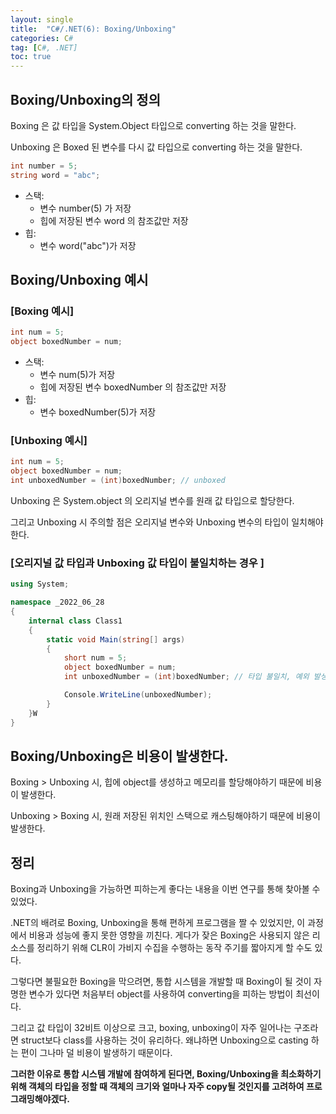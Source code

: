 ```yaml
---
layout: single
title:  "C#/.NET(6): Boxing/Unboxing"
categories: C#
tag: [C#, .NET]
toc: true 
---
```


## Boxing/Unboxing의 정의

Boxing 은 값 타입을 System.Object 타입으로 converting 하는 것을 말한다.

Unboxing 은 Boxed 된 변수를 다시 값 타입으로 converting 하는 것을 말한다.



```c#
int number = 5;
string word = "abc";
```



- 스택:
  - 변수 number(5) 가 저장
  - 힙에 저장된 변수 word 의 참조값만 저장
- 힙:
  - 변수 word("abc")가 저장



## Boxing/Unboxing 예시

### [Boxing 예시]

```c#
int num = 5;
object boxedNumber = num;
```



- 스택:
  - 변수 num(5)가 저장
  - 힙에 저장된 변수 boxedNumber 의 참조값만 저장
- 힙:
  - 변수 boxedNumber(5)가 저장





### [Unboxing 예시]

```c#
int num = 5;
object boxedNumber = num;
int unboxedNumber = (int)boxedNumber; // unboxed
```

Unboxing 은 System.object 의 오리지널 변수를 원래 값 타입으로 할당한다.

그리고 Unboxing 시 주의할 점은 오리지널 변수와 Unboxing 변수의 타입이 일치해야 한다.





### [오리지널 값 타입과 Unboxing 값 타입이 불일치하는 경우 ]

```c#
using System;

namespace _2022_06_28
{
	internal class Class1
	{
		static void Main(string[] args)
		{
			short num = 5;
			object boxedNumber = num;
			int unboxedNumber = (int)boxedNumber; // 타입 불일치, 예외 발생

			Console.WriteLine(unboxedNumber);
		}
	}W
}

```





## Boxing/Unboxing은 비용이 발생한다.

Boxing > Unboxing 시, 힙에 object를 생성하고 메모리를 할당해야하기 때문에 비용이 발생한다.

Unboxing > Boxing 시, 원래 저장된 위치인 스택으로 캐스팅해야하기 때문에 비용이 발생한다.





## 정리

Boxing과 Unboxing을 가능하면 피하는게 좋다는 내용을 이번 연구를 통해 찾아볼 수 있었다.

.NET의 배려로 Boxing, Unboxing을 통해 편하게 프로그램을 짤 수 있었지만, 이 과정에서 비용과 성능에 좋지 못한 영향을 끼친다. 게다가 잦은 Boxing은 사용되지 않은 리소스를 정리하기 위해 CLR이 가비지 수집을 수행하는 동작 주기를 짧아지게 할 수도 있다.



그렇다면 불필요한 Boxing을 막으려면, 통합 시스템을 개발할 때 Boxing이 될 것이 자명한 변수가 있다면 처음부터 object를 사용하여 converting을 피하는 방법이 최선이다. 

그리고 값 타입이 32비트 이상으로 크고, boxing, unboxing이 자주 일어나는 구조라면 struct보다 class를 사용하는 것이 유리하다. 왜냐하면 Unboxing으로 casting 하는 편이 그나마 덜 비용이 발생하기 때문이다.

**그러한 이유로 통합 시스템 개발에 참여하게 된다면, Boxing/Unboxing을 최소화하기 위해 객체의 타입을 정할 때 객체의 크기와 얼마나 자주 copy될 것인지를 고려하여 프로그래밍해야겠다.**
